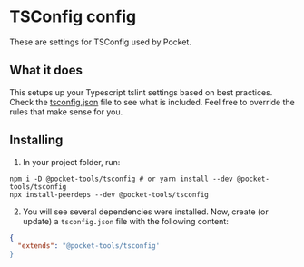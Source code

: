 # TSConfig config

These are settings for TSConfig used by Pocket.

## What it does

This setups up your Typescript tslint settings based on best practices. Check the [tsconfig.json](https://github.com/Pocket/tsconfig/blob/main/tsconfig.json) file to see what is included. Feel free to override the rules that make sense for you.

## Installing

1. In your project folder, run:

```
npm i -D @pocket-tools/tsconfig # or yarn install --dev @pocket-tools/tsconfig
npx install-peerdeps --dev @pocket-tools/tsconfig
```

2. You will see several dependencies were installed. Now, create (or update) a `tsconfig.json` file with the following content:

```json
{
  "extends": "@pocket-tools/tsconfig'
}
```
